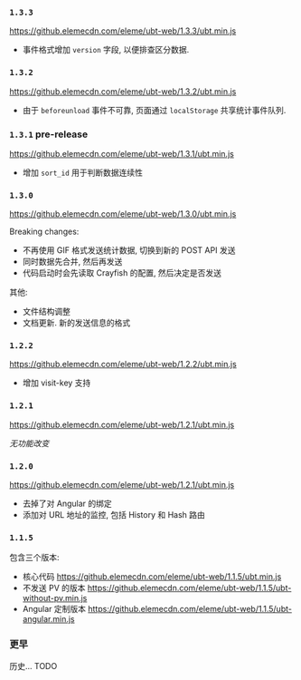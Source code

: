 
### `1.3.3`

https://github.elemecdn.com/eleme/ubt-web/1.3.3/ubt.min.js

* 事件格式增加 `version` 字段, 以便排查区分数据.

### `1.3.2`

https://github.elemecdn.com/eleme/ubt-web/1.3.2/ubt.min.js

* 由于 `beforeunload` 事件不可靠, 页面通过 `localStorage` 共享统计事件队列.

### `1.3.1` pre-release

https://github.elemecdn.com/eleme/ubt-web/1.3.1/ubt.min.js

* 增加 `sort_id` 用于判断数据连续性

### `1.3.0`

https://github.elemecdn.com/eleme/ubt-web/1.3.0/ubt.min.js

Breaking changes:

* 不再使用 GIF 格式发送统计数据, 切换到新的 POST API 发送
* 同时数据先合并, 然后再发送
* 代码启动时会先读取 Crayfish 的配置, 然后决定是否发送

其他:

* 文件结构调整
* 文档更新. 新的发送信息的格式

### `1.2.2`

https://github.elemecdn.com/eleme/ubt-web/1.2.2/ubt.min.js

* 增加 visit-key 支持

### `1.2.1`

https://github.elemecdn.com/eleme/ubt-web/1.2.1/ubt.min.js

*无功能改变*

### `1.2.0`

https://github.elemecdn.com/eleme/ubt-web/1.2.1/ubt.min.js

* 去掉了对 Angular 的绑定
* 添加对 URL 地址的监控, 包括 History 和 Hash 路由

### `1.1.5`

包含三个版本:

* 核心代码 https://github.elemecdn.com/eleme/ubt-web/1.1.5/ubt.min.js
* 不发送 PV 的版本 https://github.elemecdn.com/eleme/ubt-web/1.1.5/ubt-without-pv.min.js
* Angular 定制版本 https://github.elemecdn.com/eleme/ubt-web/1.1.5/ubt-angular.min.js

### 更早

历史... TODO

